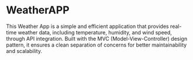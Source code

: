 # WeatherAPP
 This Weather App is a simple and efficient application that provides real-time weather data, including temperature, humidity, and wind speed, through API integration. Built with the MVC (Model-View-Controller) design pattern, it ensures a clean separation of concerns for better maintainability and scalability.
